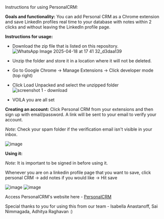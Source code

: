 Instructions for using PersonalCRM:

**Goals and functionality:**
You can add Personal CRM as a Chrome extension and save LinkedIn profiles real time to your database with notes within 2 clicks and without leaving the LinkedIn profile page.

**Instructions for usage:**
- Download the zip file that is listed on this repository.
![WhatsApp Image 2025-04-18 at 17 41 32_d3daa139](https://github.com/user-attachments/assets/e34bfb8b-fdb6-4be2-bc69-685831f9797a)

- Unzip the folder and store it in a location where it will not be deleted.
- Go to Google Chrome -> Manage Extensions -> Click developer mode (top right)
- Click Load Unpacked and select the unzipped folder
![screenshot 1 - download](https://github.com/user-attachments/assets/59ec2fc5-898b-4e07-8e35-e39168b1eb83)
- VOILA you are all set

**Creating an account:**
Click Personal CRM from your extensions and then sign up with email/password. A link will be sent to your email to verify your account. 

_Note:_ Check your spam folder if the verification email isn't visible in your inbox.

![image](https://github.com/user-attachments/assets/413ab3e2-37a5-4d33-90f4-b142a57f2d55)

**Using it:**

_Note:_ It is important to be signed in before using it.

Whenever you are on a linkedin profile page that you want to save, click personal CRM 
-> add notes if you would like 
-> Hit save

![image](https://github.com/user-attachments/assets/7b3b5907-dfd9-40f8-b5c1-09410eba971e)
![image](https://github.com/user-attachments/assets/78198158-b1dd-4626-aa81-69ba51ef5f22)

Access PersonalCRM's website here - [PersonalCRM](https://personal-crm-seven.vercel.app/)

Special thanks to you for using this from our team - Isabella Anastanoff, Sai Nimmagada, Adhitya Raghavan :)

